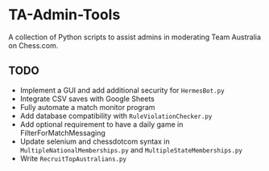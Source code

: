 # TA-Admin-Tools
A collection of Python scripts to assist admins in moderating Team Australia on Chess.com.

## TODO
* Implement a GUI and add additional security for `HermesBot.py`
* Integrate CSV saves with Google Sheets
* Fully automate a match monitor program
* Add database compatibility with `RuleViolationChecker.py`
* Add optional requirement to have a daily game in FilterForMatchMessaging
* Update selenium and chessdotcom syntax in `MultipleNationalMemberships.py` and `MultipleStateMemberships.py`
* Write `RecruitTopAustralians.py`